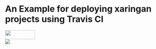 # An Example for deploying xaringan projects using Travis CI

<img src="https://travis-ci.com/images/logos/TravisCI-Full-Color.png" width="97" height="30"><br><img src="https://travis-ci.com/mca91/xaringan_CI_example.svg?branch=master">
